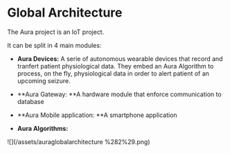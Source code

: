 # Global Architecture

The Aura project is an IoT project.

It can be split in 4 main modules:

* **Aura Devices:** A serie of autonomous wearable devices that record and tranfert patient physiological data. They embed an Aura Algorithm to process, on the fly, physiological data in order to alert patient of an upcoming seizure.

* **Aura Gateway: **A hardware module that enforce communication to database

* **Aura Mobile application: **A smartphone application 

* **Aura Algorithms:**

![](/assets/auraglobalarchitecture %282%29.png)

